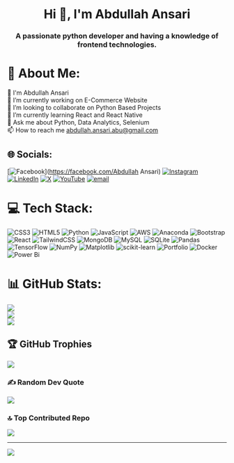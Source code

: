 <h1 align="center">Hi 👋, I'm Abdullah Ansari</h1>
<h3 align="center">A passionate python developer and having a knowledge of frontend technologies.</h3>

# 💫 About Me:
👋 I'm Abdullah Ansari<br>🔭 I’m currently working on E-Commerce Website<br>👯 I’m looking to collaborate on Python Based Projects<br>🌱 I’m currently learning React and React Native<br>💬 Ask me about Python, Data Analytics, Selenium<br>📫 How to reach me abdullah.ansari.abu@gmail.com


## 🌐 Socials:
[![Facebook](https://img.shields.io/badge/Facebook-%231877F2.svg?logo=Facebook&logoColor=white)](https://facebook.com/Abdullah Ansari) [![Instagram](https://img.shields.io/badge/Instagram-%23E4405F.svg?logo=Instagram&logoColor=white)](https://instagram.com/iamabdullah_ansari) [![LinkedIn](https://img.shields.io/badge/LinkedIn-%230077B5.svg?logo=linkedin&logoColor=white)](https://www.linkedin.com/in/abdullah-ansari-7778602b0/) [![X](https://img.shields.io/badge/X-black.svg?logo=X&logoColor=white)](https://x.com/iamabdullah_521) [![YouTube](https://img.shields.io/badge/YouTube-%23FF0000.svg?logo=YouTube&logoColor=white)](https://youtube.com/@AnonymousGamer-f5d) [![email](https://img.shields.io/badge/Email-D14836?logo=gmail&logoColor=white)](mailto:abdullah.ansari.abu@gmail.com) 

# 💻 Tech Stack:
![CSS3](https://img.shields.io/badge/css3-%231572B6.svg?style=for-the-badge&logo=css3&logoColor=white) ![HTML5](https://img.shields.io/badge/html5-%23E34F26.svg?style=for-the-badge&logo=html5&logoColor=white) ![Python](https://img.shields.io/badge/python-3670A0?style=for-the-badge&logo=python&logoColor=ffdd54) ![JavaScript](https://img.shields.io/badge/javascript-%23323330.svg?style=for-the-badge&logo=javascript&logoColor=%23F7DF1E) ![AWS](https://img.shields.io/badge/AWS-%23FF9900.svg?style=for-the-badge&logo=amazon-aws&logoColor=white) ![Anaconda](https://img.shields.io/badge/Anaconda-%2344A833.svg?style=for-the-badge&logo=anaconda&logoColor=white) ![Bootstrap](https://img.shields.io/badge/bootstrap-%238511FA.svg?style=for-the-badge&logo=bootstrap&logoColor=white) ![React](https://img.shields.io/badge/react-%2320232a.svg?style=for-the-badge&logo=react&logoColor=%2361DAFB) ![TailwindCSS](https://img.shields.io/badge/tailwindcss-%2338B2AC.svg?style=for-the-badge&logo=tailwind-css&logoColor=white) ![MongoDB](https://img.shields.io/badge/MongoDB-%234ea94b.svg?style=for-the-badge&logo=mongodb&logoColor=white) ![MySQL](https://img.shields.io/badge/mysql-4479A1.svg?style=for-the-badge&logo=mysql&logoColor=white) ![SQLite](https://img.shields.io/badge/sqlite-%2307405e.svg?style=for-the-badge&logo=sqlite&logoColor=white) ![Pandas](https://img.shields.io/badge/pandas-%23150458.svg?style=for-the-badge&logo=pandas&logoColor=white) ![TensorFlow](https://img.shields.io/badge/TensorFlow-%23FF6F00.svg?style=for-the-badge&logo=TensorFlow&logoColor=white) ![NumPy](https://img.shields.io/badge/numpy-%23013243.svg?style=for-the-badge&logo=numpy&logoColor=white) ![Matplotlib](https://img.shields.io/badge/Matplotlib-%23ffffff.svg?style=for-the-badge&logo=Matplotlib&logoColor=black) ![scikit-learn](https://img.shields.io/badge/scikit--learn-%23F7931E.svg?style=for-the-badge&logo=scikit-learn&logoColor=white) ![Portfolio](https://img.shields.io/badge/Portfolio-%23000000.svg?style=for-the-badge&logo=firefox&logoColor=#FF7139) ![Docker](https://img.shields.io/badge/docker-%230db7ed.svg?style=for-the-badge&logo=docker&logoColor=white) ![Power Bi](https://img.shields.io/badge/power_bi-F2C811?style=for-the-badge&logo=powerbi&logoColor=black)
# 📊 GitHub Stats:
![](https://github-readme-stats.vercel.app/api?username=Abdullah73725&theme=onedark&hide_border=false&include_all_commits=true&count_private=true)<br/>
![](https://nirzak-streak-stats.vercel.app/?user=Abdullah73725&theme=onedark&hide_border=false)<br/>
![](https://github-readme-stats.vercel.app/api/top-langs/?username=Abdullah73725&theme=onedark&hide_border=false&include_all_commits=true&count_private=true&layout=compact)

## 🏆 GitHub Trophies
![](https://github-profile-trophy.vercel.app/?username=Abdullah73725&theme=onedark&no-frame=false&no-bg=true&margin-w=4)

### ✍️ Random Dev Quote
![](https://quotes-github-readme.vercel.app/api?type=horizontal&theme=radical)

### 🔝 Top Contributed Repo
![](https://github-contributor-stats.vercel.app/api?username=Abdullah73725&limit=5&theme=dark&combine_all_yearly_contributions=true)

---
[![](https://visitcount.itsvg.in/api?id=Abdullah73725&icon=0&color=0)](https://visitcount.itsvg.in)

<!-- Proudly created with GPRM ( https://gprm.itsvg.in ) -->
